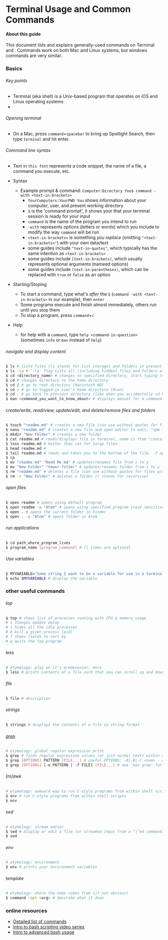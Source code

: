 # Terminal Usage and Common Commands

#### About this guide
This document lists and explains generally-used commands on Terminal and .  Commands work on both Mac and Linux systems, but windows commands are very similar.  

### Basics

###### Key points
* Terminal (aka shell) is a Unix-based program that operates on iOS and Linux operating systems
*

###### Opening terminal
* On a Mac, press `command`+`spacebar` to bring up Spotlight Search, then type `terminal` and hit enter.

###### Command line syntax
* Text in `this font` represents a code snippet, the name of a file, a command you execute, etc.
* Syntax
  * Example prompt & command: `Computer:Directory You$ command -with <text-in-brackets>`
    * `YourComputers:YourPWD You` shows information about your computer, user, and present working directory
    * `$` is the 'command prompt', it shows your that your terminal session is ready for your input
    * `command` is the name of the program you intend to run
    * `-with` represents options (letters or words) which you include to modify the way `command` will be run
    * `<text-in-brackets>` is something *you replace* (omitting `"<text-in-brackets>"`) with your own data/text
    * some guides include `"text-in-quotes"`, which typically has the same intention as `<text-in-brackets>`
    * some guides include `[text-in-brackets]`, which usually represents optional arguments (nameed options)
    * some guides include `(text-in-parentheses)`, which can be replaced with `true` or `false` as an option  

* Starting/Stoping
    * To start a command, type what's *after* the `$` (`command -with <text-in-brackets>` in our example), then `enter`
    * Some programs execute and finish almost immediately, others run until you stop them
    * To stop a program, press `command`+`c`
* Help
  * for help with a `command`, type `help <command-in-question>` (sometimes `info` or `man` instead of `help`)

###### navigate and display content
``` sh
$ ls # lists files (ls stands for list storage) and folders in present directory
$ ls -la # '-la' flag lists all (including hidden) files and folders with detailed view
$ cd <directory_name> # changes to specified directory, start typing (excluding "<"), then press tab to autocomplete
$ cd # changes directory to the home directory
$ cd / # go to root directory (Macintosh HD)
$ cd ~ # go to logged-in user's home directory (Rion)
$ cd - # go back to previous directory (like when you accidentally cd home and want to go back)
$ man <command_you_want_to_know_about> # displays manual for a command (e.g. man ls)
```

###### create/write, read/view, update/edit, and delete/remove files and folders
``` sh
$ touch "readme.md" # creates a new file (can use without quotes for files w/o spaces)
$ nano "readme.md" # creates a new file and open editor to edit, "npm install nano" to get nano
$ mkdir "New Folder" # creates a new folder
$ cat readme.md # reads/displays file in terminal, name is from "concatenate", all files given as parameters are concatenated and sent to "standard output"
$ less readme.md # better than cat for large files
$ head readme.md #
$ tail readme.md # reads and takes you to the bottom of the file. -f option will follow the file as it changes (good for reading log files in real time)
$ cp
$ mv "readme.md" "Read Me.md" # updates/renames file from x to y
$ mv "New Folder" "newer-folder" # updates/renames folder from x to y
$ rm "readme.md" # deletes a file (can use without quotes for files w/o spaces)
$ rm -r "New Folder" # deletes a folder (r stands for recursive)
```

###### open files
``` sh
$ open readme # opens using default program
$ open readme -a "Atom" # opens using specified program (case sensitive)
$ open . # opens the current folder in Finder
$ open . -a "Atom" # opens folder in Atom
```

###### run applications
``` sh
$ cd path_where_program_lives
$ program_name [program_command] # [] items are optional
```

###### Use variables
``` sh
$ MYVARIABLE="Some string I want to be a variable for use in a terminal session" # ends when the terminal is closed
$ echo $MYVARIABLE # display the variable
```

### other useful commands
###### top
``` sh
$ top # shows list of processes running with CPU & memory usage
# s changes update delay
# i hides all the idle processes
# k kill a given process (pid)
# f shows fields to sort by
# q quits the top program
```

###### less
```sh
# etymology: play on it's predecessor, more
$ less # prints contents of a file such that you can scroll up and down
```

###### file
```sh
$ file # description
```

###### strings
```sh
$ strings # displays the contents of a file in string format
```

###### [grep](https://www.youtube.com/watch?v=3w7xrQWRYrU)
```sh
# etymology: global regular expression print
$ grep # finds regular expression values (or just normal text) within a file and prints results to your shell
$ grep [OPTIONS] PATTERN [FILE...] # useful OPTIONS: -A|-B|-C <num> - displays <num> lines of context after, before, or around search results for -A, -B, -C, respectively
$ grep [OPTIONS] [-e PATTERN | -f FILE] [FILE...] # see 'man grep' for description
```

###### [m]awk
```sh
# etymology: awkward way to run C-style programs from within shell scripts - my version of the etymology :)
$ env # run C-style programs from within shell scripts
$ env  
```

###### sed
```sh
# etymology: stream editor
$ sed # display or edit a file (or streamed input from a "|"ed command)
$ sed  
```

###### env
```sh
# etymology: environment
$ env # prints your environment variables
```

###### template
```sh
# etymology: where the name comes from (if not obvious)
$ command -opt <arg> # describe what it does
```

### online resources
* [Detailed list of commands](https://github.com/0nn0/terminal-mac-cheatsheet)
* [Intro to bash scripting video series](https://www.youtube.com/watch?v=NWWvZa-qlRE&list=PLT98CRl2KxKHdOpQ-uI2QuNcQ0aEAe5bN&index=38)
* [Intro to advanced bash usage](https://www.youtube.com/watch?v=uqHjc7hlqd0)
